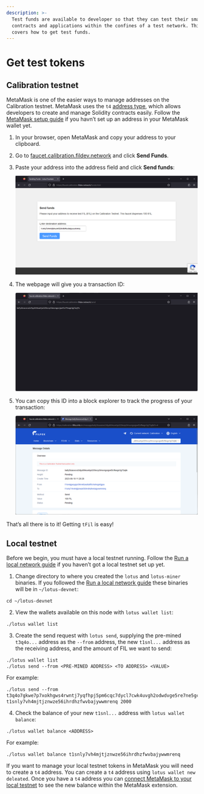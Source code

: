 ```yaml
---
description: >-
  Test funds are available to developer so that they can test their smart
  contracts and applications within the confines of a test network. This page
  covers how to get test funds.
---
```


# Get test tokens

## Calibration testnet

MetaMask is one of the easier ways to manage addresses on the Calibration testnet. MetaMask uses the `t4` [address type](../filecoin-evm-runtime/address-types.md), which allows developers to create and manage Solidity contracts easily. Follow the [MetaMask setup guide](../../basics/assets/metamask-setup.md) if you havn’t set up an address in your MetaMask wallet yet.

1. In your browser, open MetaMask and copy your address to your clipboard.
2. Go to [faucet.calibration.fildev.network](https://faucet.calibration.fildev.network/) and click **Send Funds**.
3. Paste your address into the address field and click **Send funds**:

    ![The Calibration faucet website.](../../.gitbook/assets/smart-contracts-developing-contracts-get-test-tokens-send-funds.png)

4. The webpage will give you a transaction ID:

    ![A transaction ID returned by the Calibration faucet.](../../.gitbook/assets/smart-contracts-developing-contracts-get-test-tokens-id-returned.png)

5. You can copy this ID into a block explorer to track the progress of your transaction:

    ![A block explorer showing a pending transaction on the Calibration testnet.](../../.gitbook/assets/smart-contracts-developing-contracts-get-test-tokens-block-explorer.png)

That’s all there is to it! Getting `tFil` is easy!

## Local testnet

Before we begin, you must have a local testnet running. Follow the [Run a local network guide](https://docs.filecoin.io/networks/local-testnet/set-up/) if you haven’t got a local testnet set up yet.

1. Change directory to where you created the `lotus` and `lotus-miner` binaries. If you followed the [Run a local network guide](https://docs.filecoin.io/networks/local-testnet/set-up/) these binaries will be in `~/lotus-devnet`:

```shell
cd ~/lotus-devnet
```

2. View the wallets available on this node with `lotus wallet list`:

```shell
./lotus wallet list
```

3. Create the send request with `lotus send`, supplying the pre-mined `t3q4o...` address as the `--from` address, the new `t1snl...` address as the receiving address, and the amount of FIL we want to send:

```shell
./lotus wallet list
./lotus send --from <PRE-MINED ADDRESS> <TO ADDRESS> <VALUE>
```

For example:

```shell
./lotus send --from t3q4o7gkwe7p7xokhgws4rwntj7yqfhpj5pm6cqc7dycl7cwk4uvgh2odwdvge5re7ne5gcc6xluifss5uu5cq t1snly7vh4mjtjznwze56ihrdhzfwvbajywwmrenq 2000
```

4. Check the balance of your new `t1snl...` address with `lotus wallet balance`:

```shell
./lotus wallet balance <ADDRESS>
```

For example:

```shell
./lotus wallet balance t1snly7vh4mjtjznwze56ihrdhzfwvbajywwmrenq
```

If you want to manage your local testnet tokens in MetaMask you will need to create a `t4` address. You can create a `t4` address using `lotus wallet new deleated`. Once you have a `t4` address you can [connect MetaMask to your local testnet](https://docs.filecoin.io/basics/assets/metamask-setup/) to see the new balance within the MetaMask extension.
